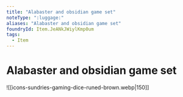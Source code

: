```yaml
---
title: "Alabaster and obsidian game set"
noteType: ":luggage:"
aliases: "Alabaster and obsidian game set"
foundryId: Item.JeANkJWiylKmp0um
tags:
  - Item
---
```


# Alabaster and obsidian game set
![[icons-sundries-gaming-dice-runed-brown.webp|150]]
